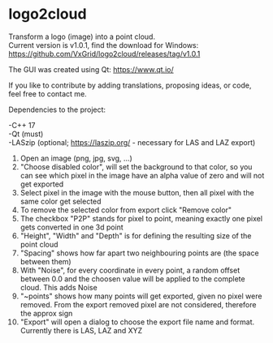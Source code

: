 # logo2cloud
Transform a logo (image) into a point cloud.  
Current version is v1.0.1, find the download for Windows: https://github.com/VxGrid/logo2cloud/releases/tag/v1.0.1  


The GUI was created using Qt: https://www.qt.io/

If you like to contribute by adding translations, proposing ideas, or code, feel free to contact me.


Dependencies to the project:

-C++ 17  
-Qt (must)  
-LASzip (optional; https://laszip.org/ - necessary for LAS and LAZ export)  

1. Open an image (png, jpg, svg, ...)
2. "Choose disabled color", will set the background to that color, so you can see which pixel in the image have an alpha value of zero and will not get exported
3. Select pixel in the image with the mouse button, then all pixel with the same color get selected
4. To remove the selected color from export click "Remove color"
5. The checkbox "P2P" stands for pixel to point, meaning exactly one pixel gets converted in one 3d point
6. "Height", "Width" and "Depth" is for defining the resulting size of the point cloud
7. "Spacing" shows how far apart two neighbouring points are (the space between them)
8. With "Noise", for every coordinate in every point, a random offset between 0.0 and the choosen value will be applied to the complete cloud. This adds Noise
9. "~points" shows how many points will get exported, given no pixel were removed. From the export removed pixel are not considered, therefore the approx sign
10. "Export" will open a dialog to choose the export file name and format. Currently there is LAS, LAZ and XYZ

